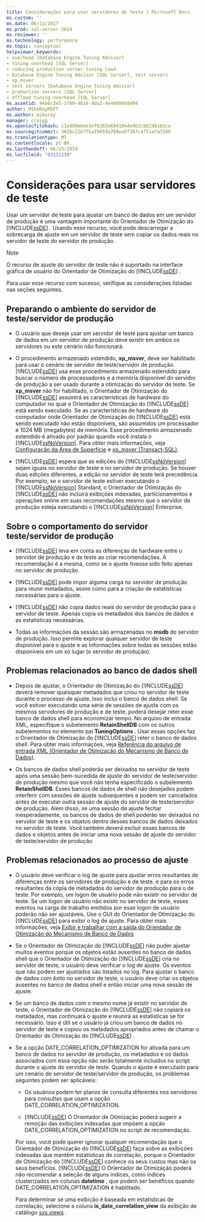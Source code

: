 ```yaml
---
title: Considerações para usar servidores de teste | Microsoft Docs
ms.custom: ''
ms.date: 06/13/2017
ms.prod: sql-server-2014
ms.reviewer: ''
ms.technology: performance
ms.topic: conceptual
helpviewer_keywords:
- overhead [Database Engine Tuning Advisor]
- tuning overhead [SQL Server]
- reducing production server tuning load
- Database Engine Tuning Advisor [SQL Server], test servers
- xp_msver
- test servers [Database Engine Tuning Advisor]
- production servers [SQL Server]
- offload tuning overhead [SQL Server]
ms.assetid: 94e6c3e5-1f09-4616-9da2-4e44d066d494
author: MikeRayMSFT
ms.author: mikeray
manager: craigg
ms.openlocfilehash: c1ed99e6ee3ef6385e6041044e9b2cb829b1b3ce
ms.sourcegitcommit: 3026c22b7fba19059a769ea5f367c4f51efaf286
ms.translationtype: MT
ms.contentlocale: pt-BR
ms.lasthandoff: 06/15/2019
ms.locfileid: "63151139"
---
```

# <a name="considerations-for-using-test-servers"></a>Considerações para usar servidores de teste
  Usar um servidor de teste para ajustar um banco de dados em um servidor de produção é uma vantagem importante do Orientador de Otimização do [!INCLUDE[ssDE](../../includes/ssde-md.md)] . Usando esse recurso, você pode descarregar a sobrecarga de ajuste em um servidor de teste sem copiar os dados reais no servidor de teste do servidor de produção.  
  
> [!NOTE]  
>  O recurso de ajuste do servidor de teste não é suportado na interface gráfica de usuário do Orientador de Otimização do [!INCLUDE[ssDE](../../includes/ssde-md.md)] .  
  
 Para usar esse recurso com sucesso, verifique as considerações listadas nas seções seguintes.  
  
## <a name="setting-up-the-test-serverproduction-server-environment"></a>Preparando o ambiente do servidor de teste/servidor de produção  
  
-   O usuário que deseje usar um servidor de teste para ajustar um banco de dados em um servidor de produção deve existir em ambos os servidores ou este cenário não funcionará.  
  
-   O procedimento armazenado estendido, **xp_msver**, deve ser habilitado para usar o cenário de servidor de teste/servidor de produção. [!INCLUDE[ssDE](../../includes/ssde-md.md)] usa esse procedimento armazenado estendido para buscar o número de processadores e a memória disponível do servidor de produção a ser usado durante a otimização do servidor de teste. Se **xp_msver** não for habilitado, o Orientador de Otimização do [!INCLUDE[ssDE](../../includes/ssde-md.md)] assumirá as características de hardware do computador no qual o Orientador de Otimização do [!INCLUDE[ssDE](../../includes/ssde-md.md)] está sendo executado. Se as características de hardware do computador onde Orientador de Otimização do [!INCLUDE[ssDE](../../includes/ssde-md.md)] está sendo executado não estão disponíveis, são assumidos um processador e 1024 MB (megabytes) de memória. Esse procedimento armazenado estendido é ativado por padrão quando você instala o [!INCLUDE[ssNoVersion](../../includes/ssnoversion-md.md)]. Para obter mais informações, veja [Configuração da Área de Superfície](../security/surface-area-configuration.md) e [xp_msver &#40;Transact-SQL&#41;](/sql/relational-databases/system-stored-procedures/xp-msver-transact-sql).  
  
-   [!INCLUDE[ssDE](../../includes/ssde-md.md)] espera que as edições do [!INCLUDE[ssNoVersion](../../includes/ssnoversion-md.md)] sejam iguais no servidor de teste e no servidor de produção. Se houver duas edições diferentes, a edição no servidor de teste terá precedência. Por exemplo, se o servidor de teste estiver executando o [!INCLUDE[ssNoVersion](../../includes/ssnoversion-md.md)] Standard, o Orientador de Otimização do [!INCLUDE[ssDE](../../includes/ssde-md.md)] não incluirá exibições indexadas, particionamentos e operações online em suas recomendações mesmo que o servidor de produção esteja executando o [!INCLUDE[ssNoVersion](../../includes/ssnoversion-md.md)] Enterprise.  
  
## <a name="about-test-serverproduction-server-behavior"></a>Sobre o comportamento do servidor teste/servidor de produção  
  
-   [!INCLUDE[ssDE](../../includes/ssde-md.md)] leva em conta as diferenças de hardware entre o servidor de produção e de teste ao criar recomendações. A recomendação é a mesma, como se o ajuste tivesse sido feito apenas no servidor de produção.  
  
-   [!INCLUDE[ssDE](../../includes/ssde-md.md)] pode impor alguma carga no servidor de produção para reunir metadados, assim como para a criação de estatísticas necessárias para o ajuste.  
  
-   [!INCLUDE[ssDE](../../includes/ssde-md.md)] não copia dados reais do servidor de produção para o servidor de teste. Apenas copia os metadados dos bancos de dados e as estatísticas necessárias.  
  
-   Todas as informações da sessão são armazenadas no **msdb** do servidor de produção. Isso permite explorar qualquer servidor de teste disponível para o ajuste e as informações sobre todas as sessões estão disponíveis em um só lugar (o servidor de produção).  
  
## <a name="issues-related-to-the-shell-database"></a>Problemas relacionados ao banco de dados shell  
  
-   Depois de ajustar, o Orientador de Otimização do [!INCLUDE[ssDE](../../includes/ssde-md.md)] deverá remover quaisquer metadados que criou no servidor de teste durante o processo de ajuste. Isso inclui o banco de dados shell. Se você estiver executando uma série de sessões de ajuste com os mesmos servidores de produção e de teste, poderá desejar reter esse banco de dados shell para economizar tempo. No arquivo de entrada XML, especifique o subelemento **RetainShellDB** com os outros subelementos no elemento pai **TuningOptions** . Usar essas opções faz o Orientador de Otimização do [!INCLUDE[ssDE](../../includes/ssde-md.md)] reter o banco de dados shell. Para obter mais informações, veja [Referência do arquivo de entrada XML &#40;Orientador de Otimização do Mecanismo de Banco de Dados&#41;](database-engine-tuning-advisor.md).  
  
-   Os bancos de dados shell poderão ser deixados no servidor de teste após uma sessão bem-sucedida de ajuste do servidor de teste/servidor de produção mesmo que você não tenha especificado o subelemento **RetainShellDB**. Esses bancos de dados de shell não desejados podem interferir com sessões de ajuste subsequentes e podem ser cancelados antes de executar outra sessão de ajuste do servidor de teste/servidor de produção. Além disso, se uma sessão de ajuste fechar inesperadamente, os bancos de dados de shell poderão ser deixados no servidor de teste e os objetos dentro desses bancos de dados deixados no servidor de teste. Você também deverá excluir esses bancos de dados e objetos antes de iniciar uma nova sessão de ajuste do servidor de teste/servidor de produção.  
  
## <a name="issues-related-to-the-tuning-process"></a>Problemas relacionados ao processo de ajuste  
  
-   O usuário deve verificar o log de ajuste para ajustar erros resultantes de diferenças entre os servidores de produção e de teste, e para os erros resultantes da cópia de metadados do servidor de produção para o de teste. Por exemplo, um logon de usuário pode não existir no servidor de teste. Se um logon de usuário não existir no servidor de teste, esses eventos na carga de trabalho emitidos por esse logon de usuário poderão não ser ajustáveis. Use o GUI do Orientador de Otimização do [!INCLUDE[ssDE](../../includes/ssde-md.md)] para exibir o log de ajuste. Para obter mais informações, veja [Exibir e trabalhar com a saída do Orientador de Otimização do Mecanismo de Banco de Dados](view-and-work-with-the-output-from-the-database-engine-tuning-advisor.md)  
  
-   Se o Orientador de Otimização do [!INCLUDE[ssDE](../../includes/ssde-md.md)] não puder ajustar muitos eventos porque os objetos estão ausentes no banco de dados shell que o Orientador de Otimização do [!INCLUDE[ssDE](../../includes/ssde-md.md)] cria no servidor de teste, o usuário deve verificar o log de ajuste. Os eventos que não podem ser ajustados são listados no log. Para ajustar o banco de dados com êxito no servidor de teste, o usuário deve criar os objetos ausentes no banco de dados shell e então iniciar uma nova sessão de ajuste.  
  
-   Se um banco de dados com o mesmo nome já existir no servidor de teste, o Orientador de Otimização do [!INCLUDE[ssDE](../../includes/ssde-md.md)] não copiará os metadados, mas continuará o ajuste e reunirá as estatísticas se for necessário. Isso é útil se o usuário já criou um banco de dados no servidor de teste e copiou os metadados apropriados antes de chamar o Orientador de Otimização do [!INCLUDE[ssDE](../../includes/ssde-md.md)] .  
  
-   Se a opção DATE_CORRELATION_OPTIMIZATION for ativada para um banco de dados no servidor de produção, os metadados e os dados associados com essa opção não serão totalmente incluídos no script durante o ajuste do servidor de teste. Quando o ajuste é executado para um cenário de servidor de teste/servidor de produção, os problemas seguintes podem ser aplicáveis:  
  
    -   Os usuários podem ter planos de consulta diferentes nos servidores para consultas que usam a opção DATE_CORRELATION_OPTIMIZATION.  
  
    -   [!INCLUDE[ssDE](../../includes/ssde-md.md)] O Orientador de Otimização poderá sugerir a remoção das exibições indexadas que impõem a opção DATE_CORRELATION_OPTIMIZATION no script de recomendação.  
  
     Por isso, você pode querer ignorar qualquer recomendação que o Orientador de Otimização do [!INCLUDE[ssDE](../../includes/ssde-md.md)] faça sobre as exibições indexadas que mantêm estatísticas de correlação, porque o Orientador de Otimização do [!INCLUDE[ssDE](../../includes/ssde-md.md)] conhece os seus custos mas não os seus benefícios. [!INCLUDE[ssDE](../../includes/ssde-md.md)] O Orientador de Otimização poderá não recomendar a seleção de alguns índices, como índices clusterizados em colunas **datetime** , que podem ser benéficos quando DATE_CORRELATION_OPTIMIZATION é habilitado.  
  
     Para determinar se uma exibição é baseada em estatísticas de correlação, selecione a coluna **is_date_correlation_view** da exibição de catálogo [sys.views](/sql/relational-databases/system-catalog-views/sys-views-transact-sql) .  
  
  
